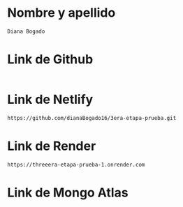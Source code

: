 # Nombre y apellido
```sh
Diana Bogado
```

# Link de Github
```sh

```

# Link de Netlify
```sh
https://github.com/dianaBogado16/3era-etapa-prueba.git
```


# Link de Render
```sh
https://threeera-etapa-prueba-1.onrender.com 
```


# Link de Mongo Atlas
```sh

```

